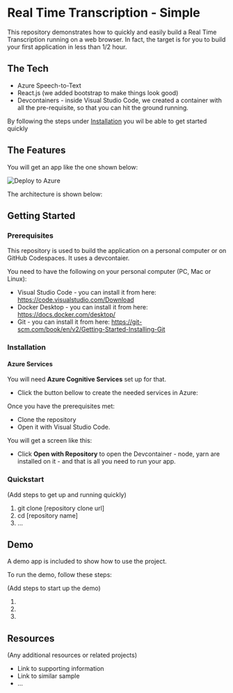 # Real Time Transcription - Simple

This repository demonstrates how to quickly and easily build a Real Time Transcription running on a web browser. In fact, the target is for you to build your first application in less than 1/2 hour.

## The Tech

* Azure Speech-to-Text
* React.js (we added bootstrap to make things look good)
* Devcontainers - inside Visual Studio Code, we created a container with all the pre-requisite, so that you can hit the ground running.

By following the steps under [Installation](installation) you wil be able to get started quickly

## The Features

You will get an app like the one shown below:

![Deploy to Azure](https://aka.ms/deploytoazurebutton)

The architecture is shown below:




## Getting Started


### Prerequisites

This repository is used to build the application on a personal computer or on GitHub Codespaces. It uses a devcontaier.

You need to have the following on your personal computer (PC, Mac or Linux):

* Visual Studio Code - you can install it from here: https://code.visualstudio.com/Download
* Docker Desktop - you can install it from here: https://docs.docker.com/desktop/
* Git - you can install it from here: https://git-scm.com/book/en/v2/Getting-Started-Installing-Git

### Installation

#### Azure Services

You will need **Azure Cognitive Services** set up for that. 

* Click the button bellow to create the needed services in Azure:



Once you have the prerequisites met:

* Clone the repository
* Open it with Visual Studio Code. 

You will get a screen like this:

* Click **Open with Repository** to open the Devcontainer - node, yarn are installed on it - and that is all you need to run your app.



### Quickstart
(Add steps to get up and running quickly)

1. git clone [repository clone url]
2. cd [repository name]
3. ...


## Demo

A demo app is included to show how to use the project.

To run the demo, follow these steps:

(Add steps to start up the demo)

1.
2.
3.

## Resources

(Any additional resources or related projects)

- Link to supporting information
- Link to similar sample
- ...

